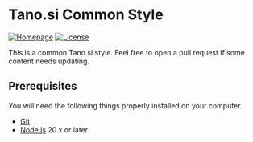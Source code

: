 # Tano.si Common Style

[![Homepage][web-img]][web]
[![License][license-img]][license]

This is a common Tano.si style.
Feel free to open a pull request if some content needs updating.

## Prerequisites

You will need the following things properly installed on your computer.

- [Git](http://git-scm.com)
- [Node.js](https://nodejs.org) 20.x or later

[web]: https://tano.si
[license]: https://github.com/ntadej/tano-style/blob/master/LICENSE.md
[web-img]: https://img.shields.io/badge/web-tano.si-green.svg
[license-img]: https://img.shields.io/github/license/ntadej/tano-style.svg
